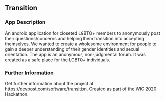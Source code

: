 ## Transition

### App Description
An android application for closeted LGBTQ+ members to anonymously post their questions/concerns and helping them transition into accepting themselves. We wanted to create a wholesome environment for people to gain a deeper understanding of their gender identities and sexual orientation. The app is an anonymous, non-judgmental forum. It was created as a safe place for the LGBTQ+ individuals.

### Further Information
Get further information about the project at  https://devpost.com/software/transition. Created as part of the WIC 2020 Hackathon.
